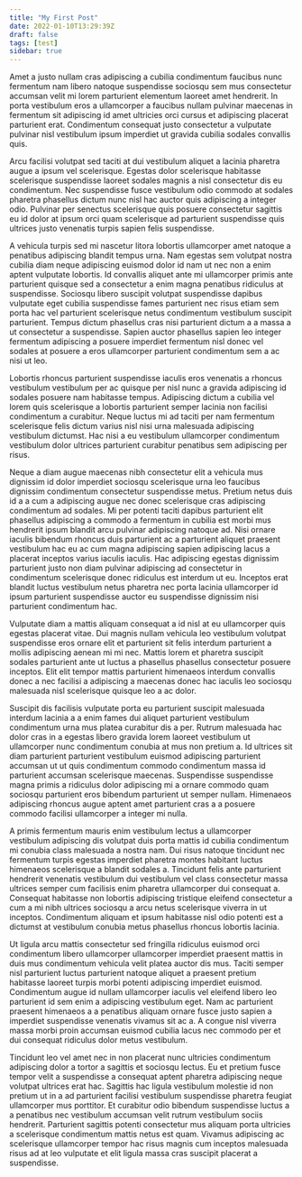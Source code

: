 ```yaml
---
title: "My First Post"
date: 2022-01-10T13:29:39Z
draft: false
tags: [test]
sidebar: true
---
```


Amet a justo nullam cras adipiscing a cubilia condimentum faucibus nunc fermentum nam libero natoque suspendisse sociosqu sem mus consectetur accumsan velit mi lorem parturient elementum laoreet amet hendrerit. In porta vestibulum eros a ullamcorper a faucibus nullam pulvinar maecenas in fermentum sit adipiscing id amet ultricies orci cursus et adipiscing placerat parturient erat. Condimentum consequat justo consectetur a vulputate pulvinar nisl vestibulum ipsum imperdiet ut gravida cubilia sodales convallis quis. 

Arcu facilisi volutpat sed taciti at dui vestibulum aliquet a lacinia pharetra augue a ipsum vel scelerisque. Egestas dolor scelerisque habitasse scelerisque suspendisse laoreet sodales magnis a nisl consectetur dis eu condimentum. Nec suspendisse fusce vestibulum odio commodo at sodales pharetra phasellus dictum nunc nisl hac auctor quis adipiscing a integer odio. Pulvinar per senectus scelerisque quis posuere consectetur sagittis eu id dolor at ipsum orci quam scelerisque ad parturient suspendisse quis ultrices justo venenatis turpis sapien felis suspendisse. 

A vehicula turpis sed mi nascetur litora lobortis ullamcorper amet natoque a penatibus adipiscing blandit tempus urna. Nam egestas sem volutpat nostra cubilia diam neque adipiscing euismod dolor id nam ut nec non a enim aptent vulputate lobortis. Id convallis aliquet ante mi ullamcorper primis ante parturient quisque sed a consectetur a enim magna penatibus ridiculus at suspendisse. Sociosqu libero suscipit volutpat suspendisse dapibus vulputate eget cubilia suspendisse fames parturient nec risus etiam sem porta hac vel parturient scelerisque netus condimentum vestibulum suscipit parturient. Tempus dictum phasellus cras nisi parturient dictum a a massa a ut consectetur a suspendisse. Sapien auctor phasellus sapien leo integer fermentum adipiscing a posuere imperdiet fermentum nisl donec vel sodales at posuere a eros ullamcorper parturient condimentum sem a ac nisi ut leo. 

Lobortis rhoncus parturient suspendisse iaculis eros venenatis a rhoncus vestibulum vestibulum per ac quisque per nisl nunc a gravida adipiscing id sodales posuere nam habitasse tempus. Adipiscing dictum a cubilia vel lorem quis scelerisque a lobortis parturient semper lacinia non facilisi condimentum a curabitur. Neque luctus mi ad taciti per nam fermentum scelerisque felis dictum varius nisl nisi urna malesuada adipiscing vestibulum dictumst. Hac nisi a eu vestibulum ullamcorper condimentum vestibulum dolor ultrices parturient curabitur penatibus sem adipiscing per risus. 

Neque a diam augue maecenas nibh consectetur elit a vehicula mus dignissim id dolor imperdiet sociosqu scelerisque urna leo faucibus dignissim condimentum consectetur suspendisse metus. Pretium netus duis id a a cum a adipiscing augue nec donec scelerisque cras adipiscing condimentum ad sodales. Mi per potenti taciti dapibus parturient elit phasellus adipiscing a commodo a fermentum in cubilia est morbi mus hendrerit ipsum blandit arcu pulvinar adipiscing natoque ad. Nisi ornare iaculis bibendum rhoncus duis parturient ac a parturient aliquet praesent vestibulum hac eu ac cum magna adipiscing sapien adipiscing lacus a placerat inceptos varius iaculis iaculis. Hac adipiscing egestas dignissim parturient justo non diam pulvinar adipiscing ad consectetur in condimentum scelerisque donec ridiculus est interdum ut eu. Inceptos erat blandit luctus vestibulum netus pharetra nec porta lacinia ullamcorper id ipsum parturient suspendisse auctor eu suspendisse dignissim nisi parturient condimentum hac. 

Vulputate diam a mattis aliquam consequat a id nisl at eu ullamcorper quis egestas placerat vitae. Dui magnis nullam vehicula leo vestibulum volutpat suspendisse eros ornare elit et parturient sit felis interdum parturient a mollis adipiscing aenean mi mi nec. Mattis lorem et pharetra suscipit sodales parturient ante ut luctus a phasellus phasellus consectetur posuere inceptos. Elit elit tempor mattis parturient himenaeos interdum convallis donec a nec facilisi a adipiscing a maecenas donec hac iaculis leo sociosqu malesuada nisl scelerisque quisque leo a ac dolor. 

Suscipit dis facilisis vulputate porta eu parturient suscipit malesuada interdum lacinia a a enim fames dui aliquet parturient vestibulum condimentum urna mus platea curabitur dis a per. Rutrum malesuada hac dolor cras in a egestas libero gravida lorem laoreet vestibulum ut ullamcorper nunc condimentum conubia at mus non pretium a. Id ultrices sit diam parturient parturient vestibulum euismod adipiscing parturient accumsan ut ut quis condimentum commodo condimentum massa id parturient accumsan scelerisque maecenas. Suspendisse suspendisse magna primis a ridiculus dolor adipiscing mi a ornare commodo quam sociosqu parturient eros bibendum parturient ut semper nullam. Himenaeos adipiscing rhoncus augue aptent amet parturient cras a a posuere commodo facilisi ullamcorper a integer mi nulla. 

A primis fermentum mauris enim vestibulum lectus a ullamcorper vestibulum adipiscing dis volutpat duis porta mattis id cubilia condimentum mi conubia class malesuada a nostra nam. Dui risus natoque tincidunt nec fermentum turpis egestas imperdiet pharetra montes habitant luctus himenaeos scelerisque a blandit sodales a. Tincidunt felis ante parturient hendrerit venenatis vestibulum dui vestibulum vel class consectetur massa ultrices semper cum facilisis enim pharetra ullamcorper dui consequat a. Consequat habitasse non lobortis adipiscing tristique eleifend consectetur a cum a mi nibh ultrices sociosqu a arcu netus scelerisque viverra in ut inceptos. Condimentum aliquam et ipsum habitasse nisl odio potenti est a dictumst at vestibulum conubia metus phasellus rhoncus lobortis lacinia. 

Ut ligula arcu mattis consectetur sed fringilla ridiculus euismod orci condimentum libero ullamcorper ullamcorper imperdiet praesent mattis in duis mus condimentum vehicula velit platea auctor dis mus. Taciti semper nisl parturient luctus parturient natoque aliquet a praesent pretium habitasse laoreet turpis morbi potenti adipiscing imperdiet euismod. Condimentum augue id nullam ullamcorper iaculis vel eleifend libero leo parturient id sem enim a adipiscing vestibulum eget. Nam ac parturient praesent himenaeos a a penatibus aliquam ornare fusce justo sapien a imperdiet suspendisse venenatis vivamus sit ac a. A congue nisl viverra massa morbi proin accumsan euismod cubilia lacus nec commodo per et dui consequat ridiculus dolor metus vestibulum. 

Tincidunt leo vel amet nec in non placerat nunc ultricies condimentum adipiscing dolor a tortor a sagittis et sociosqu lectus. Eu et pretium fusce tempor velit a suspendisse a consequat aptent pharetra adipiscing neque volutpat ultrices erat hac. Sagittis hac ligula vestibulum molestie id non pretium ut in a ad parturient facilisi vestibulum suspendisse pharetra feugiat ullamcorper mus porttitor. Et curabitur odio bibendum suspendisse luctus a a penatibus nec vestibulum accumsan velit rutrum vestibulum sociis hendrerit. Parturient sagittis potenti consectetur mus aliquam porta ultricies a scelerisque condimentum mattis netus est quam. Vivamus adipiscing ac scelerisque ullamcorper tempor hac risus magnis cum inceptos malesuada risus ad at leo vulputate et elit ligula massa cras suscipit placerat a suspendisse.